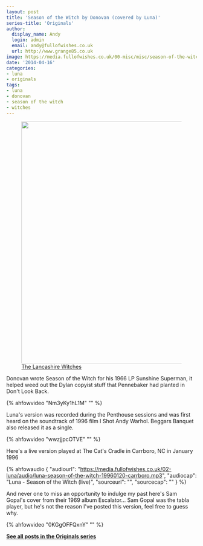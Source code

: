 ```yaml
---
layout: post
title: 'Season of the Witch by Donovan (covered by Luna)'
series-title: 'Originals'
author:
  display_name: Andy
  login: admin
  email: andy@fullofwishes.co.uk
  url: http://www.grange85.co.uk
image: https://media.fullofwishes.co.uk/00-misc/misc/season-of-the-witch-bl-flickr.jpg
date: '2014-04-16'
categories:
- luna
- originals
tags:
- luna
- donovan
- season of the witch
- witches
---
```

<figure class="caption aligncenter"><img src="https://media.fullofwishes.co.uk/00-misc/misc/season-of-the-witch-bl-flickr.jpg" width="640" height="640" class /><figcaption class="caption-text"> <a href="https://flic.kr/p/hPQY78">The Lancashire Witches</a></figcaption></figure>

Donovan wrote Season of the Witch for his 1966 LP Sunshine Superman, it helped weed out the Dylan copyist stuff that Pennebaker had planted in Don't Look Back.


{% ahfowvideo "Nm3yKy1hL1M" "" %}


Luna's version was recorded during the Penthouse sessions and was first heard on the soundtrack of 1996 film I Shot Andy Warhol. Beggars Banquet also released it as a single.


{% ahfowvideo "wwzjjpcOTVE" "" %}


Here's a live version played at The Cat's Cradle in Carrboro, NC in January 1996

 {% ahfowaudio {
  "audiourl": "https://media.fullofwishes.co.uk/02-luna/audio/luna-season-of-the-witch-19960120-carrboro.mp3",
  "audiocap": "Luna - Season of the Witch (live)",
  "sourceurl": "",
  "sourcecap": ""
  } %}

And never one to miss an opportunity to indulge my past here's Sam Gopal's cover from their 1969 album Escalator... Sam Gopal was the tabla player, but he's not the reason I've posted this version, feel free to guess why.


{% ahfowvideo "0KGgOFFQxnY" "" %}


<strong><a href="/category/originals/" title="List: Originals">See all posts in the Originals series</a></strong>

